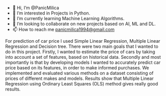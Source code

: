 - 👋 Hi, I’m @PanicMilica
- 👀 I’m interested in Projects in Python.
- 🌱 I’m currently learning Machine Learning Algorithms.
- 💞️ I’m looking to collaborate on new projects based on AI, ML and DL.
- 📫 How to reach me panicmilica1994@gmail.com

<!---
PanicMilica/PanicMilica is a ✨ special ✨ repository because its `README.md` (this file) appears on your GitHub profile.
You can click the Preview link to take a look at your changes.
--->
For prediction of car price I used Simple Linear Regression, Multiple Linear Regression and Decision tree. There were two main goals that I wanted to do in this project. Firstly, I wanted to estimate the price of cars by taking into account a set of features, based on historical data. Secondly and most importantly is that by developing models I wanted to accurately predict car price based on its features, in order to make informed purchases. We implemented and evaluated various methods on a dataset consisting of prices of different makes and models. Results show that Multiple Linear Regression using Ordinary Least Squares (OLS) method gives really good results.
